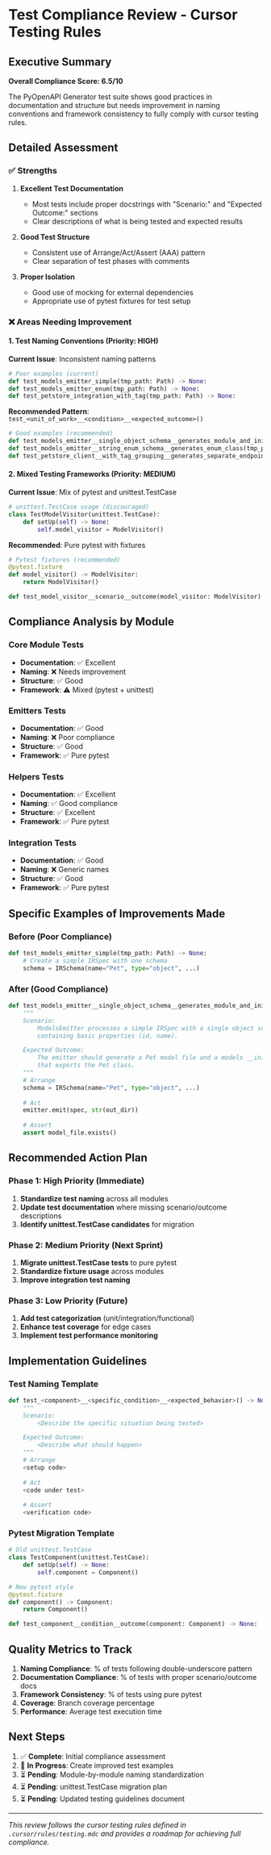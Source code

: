 # Test Compliance Review - Cursor Testing Rules

## Executive Summary

**Overall Compliance Score: 6.5/10**

The PyOpenAPI Generator test suite shows good practices in documentation and structure but needs improvement in naming conventions and framework consistency to fully comply with cursor testing rules.

## Detailed Assessment

### ✅ Strengths

1. **Excellent Test Documentation**
   - Most tests include proper docstrings with "Scenario:" and "Expected Outcome:" sections
   - Clear descriptions of what is being tested and expected results

2. **Good Test Structure**
   - Consistent use of Arrange/Act/Assert (AAA) pattern
   - Clear separation of test phases with comments

3. **Proper Isolation**
   - Good use of mocking for external dependencies
   - Appropriate use of pytest fixtures for test setup

### ❌ Areas Needing Improvement

#### 1. Test Naming Conventions (Priority: HIGH)

**Current Issue**: Inconsistent naming patterns
```python
# Poor examples (current)
def test_models_emitter_simple(tmp_path: Path) -> None:
def test_models_emitter_enum(tmp_path: Path) -> None:
def test_petstore_integration_with_tag(tmp_path: Path) -> None:
```

**Recommended Pattern**: `test_<unit_of_work>__<condition>__<expected_outcome>()`
```python
# Good examples (recommended)
def test_models_emitter__single_object_schema__generates_module_and_init(tmp_path: Path) -> None:
def test_models_emitter__string_enum_schema__generates_enum_class(tmp_path: Path) -> None:
def test_petstore_client__with_tag_grouping__generates_separate_endpoint_classes(tmp_path: Path) -> None:
```

#### 2. Mixed Testing Frameworks (Priority: MEDIUM)

**Current Issue**: Mix of pytest and unittest.TestCase
```python
# unittest.TestCase usage (discouraged)
class TestModelVisitor(unittest.TestCase):
    def setUp(self) -> None:
        self.model_visitor = ModelVisitor()
```

**Recommended**: Pure pytest with fixtures
```python
# Pytest fixtures (recommended)
@pytest.fixture
def model_visitor() -> ModelVisitor:
    return ModelVisitor()

def test_model_visitor__scenario__outcome(model_visitor: ModelVisitor) -> None:
```

## Compliance Analysis by Module

### Core Module Tests
- **Documentation**: ✅ Excellent
- **Naming**: ❌ Needs improvement
- **Structure**: ✅ Good
- **Framework**: ⚠️ Mixed (pytest + unittest)

### Emitters Tests
- **Documentation**: ✅ Good
- **Naming**: ❌ Poor compliance
- **Structure**: ✅ Good
- **Framework**: ✅ Pure pytest

### Helpers Tests
- **Documentation**: ✅ Excellent
- **Naming**: ✅ Good compliance
- **Structure**: ✅ Excellent
- **Framework**: ✅ Pure pytest

### Integration Tests
- **Documentation**: ✅ Good
- **Naming**: ❌ Generic names
- **Structure**: ✅ Good
- **Framework**: ✅ Pure pytest

## Specific Examples of Improvements Made

### Before (Poor Compliance)
```python
def test_models_emitter_simple(tmp_path: Path) -> None:
    # Create a simple IRSpec with one schema
    schema = IRSchema(name="Pet", type="object", ...)
```

### After (Good Compliance)
```python
def test_models_emitter__single_object_schema__generates_module_and_init(tmp_path: Path) -> None:
    """
    Scenario:
        ModelsEmitter processes a simple IRSpec with a single object schema (Pet)
        containing basic properties (id, name).

    Expected Outcome:
        The emitter should generate a Pet model file and a models __init__.py
        that exports the Pet class.
    """
    # Arrange
    schema = IRSchema(name="Pet", type="object", ...)
    
    # Act
    emitter.emit(spec, str(out_dir))
    
    # Assert
    assert model_file.exists()
```

## Recommended Action Plan

### Phase 1: High Priority (Immediate)
1. **Standardize test naming** across all modules
2. **Update test documentation** where missing scenario/outcome descriptions
3. **Identify unittest.TestCase candidates** for migration

### Phase 2: Medium Priority (Next Sprint)
1. **Migrate unittest.TestCase tests** to pure pytest
2. **Standardize fixture usage** across modules
3. **Improve integration test naming**

### Phase 3: Low Priority (Future)
1. **Add test categorization** (unit/integration/functional)
2. **Enhance test coverage** for edge cases
3. **Implement test performance monitoring**

## Implementation Guidelines

### Test Naming Template
```python
def test_<component>__<specific_condition>__<expected_behavior>() -> None:
    """
    Scenario:
        <Describe the specific situation being tested>

    Expected Outcome:
        <Describe what should happen>
    """
    # Arrange
    <setup code>
    
    # Act
    <code under test>
    
    # Assert
    <verification code>
```

### Pytest Migration Template
```python
# Old unittest.TestCase
class TestComponent(unittest.TestCase):
    def setUp(self) -> None:
        self.component = Component()

# New pytest style
@pytest.fixture
def component() -> Component:
    return Component()

def test_component__condition__outcome(component: Component) -> None:
```

## Quality Metrics to Track

1. **Naming Compliance**: % of tests following double-underscore pattern
2. **Documentation Compliance**: % of tests with proper scenario/outcome docs
3. **Framework Consistency**: % of tests using pure pytest
4. **Coverage**: Branch coverage percentage
5. **Performance**: Average test execution time

## Next Steps

1. ✅ **Complete**: Initial compliance assessment
2. 🔄 **In Progress**: Create improved test examples
3. ⏳ **Pending**: Module-by-module naming standardization
4. ⏳ **Pending**: unittest.TestCase migration plan
5. ⏳ **Pending**: Updated testing guidelines document

---

*This review follows the cursor testing rules defined in `.cursor/rules/testing.mdc` and provides a roadmap for achieving full compliance.*